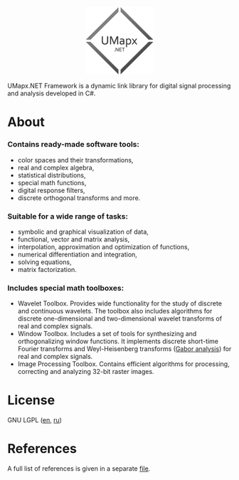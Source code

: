 <p align="center"><img width="30%" src="docs/umapxlogo.png" /></p>

UMapx.NET Framework is a dynamic link library for digital signal processing and analysis developed in C#.

# About
### Contains ready-made software tools:
* color spaces and their transformations,
* real and complex algebra,
* statistical distributions,
* special math functions,
* digital response filters,
* discrete orthogonal transforms and more.

### Suitable for a wide range of tasks:
* symbolic and graphical visualization of data,
* functional, vector and matrix analysis,
* interpolation, approximation and optimization of functions,
* numerical differentiation and integration,
* solving equations,
* matrix factorization.

### Includes special math toolboxes:
* Wavelet Toolbox. Provides wide functionality for the study of discrete and continuous wavelets. The toolbox also includes algorithms for discrete one-dimensional and two-dimensional wavelet transforms of real and complex signals.
* Window Toolbox. Includes a set of tools for synthesizing and orthogonalizing window functions. It implements discrete short-time Fourier transforms and Weyl-Heisenberg transforms ([Gabor analysis](https://github.com/asiryan/Weyl-Heisenberg-Bases-Toolbox)) for real and complex signals.
* Image Processing Toolbox. Contains efficient algorithms for processing, correcting and analyzing 32-bit raster images.

# License
GNU LGPL ([en](licenses/gnu%20lgpl%20(en).pdf), [ru](licenses/gnu%20lgpl%20(ru).pdf))

# References
A full list of references is given in a separate [file](docs/references.pdf).
